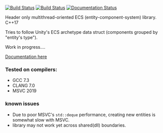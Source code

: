 [![Build Status](https://travis-ci.org/tower120/ecs_mt.svg?branch=master)](https://travis-ci.org/tower120/ecs_mt)
[![Build Status](https://ci.appveyor.com/api/projects/status/github/tower120/ecs_mt?branch=master&svg=true)](https://ci.appveyor.com/project/tower120/ecs-mt/branch/master)
[![Documentation Status](https://readthedocs.org/projects/ecs-mt/badge/?version=latest)](https://ecs-mt.readthedocs.io/en/latest/?badge=latest)

Header only multithread-oriented ECS (entity-component-system) library. C++17

Tries to follow Unity's ECS archetype data struct (components grouped by "entity's type").

Work in progress....

[Documentation here](https://ecs-mt.readthedocs.io/)

### Tested on compilers:
 * GCC 7.3
 * CLANG 7.0
 * MSVC 2019

### known issues

 * Due to poor MSVC's `std::deque` performance, creating new entities is somewhat slow with MSVC.
 * library may not work yet across shared(dll) boundaries.
